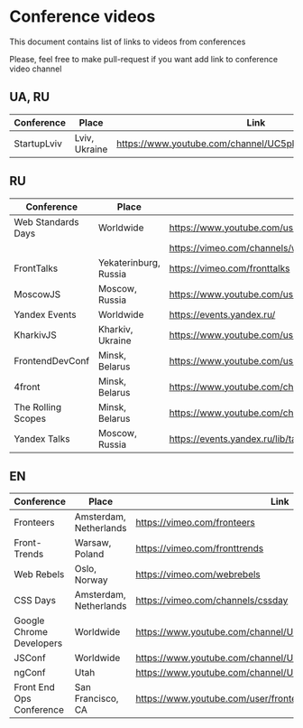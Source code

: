 # Conference videos

This document contains list of links to videos from conferences

Please, feel free to make pull-request if you want add link to conference video channel


## UA, RU

Conference                        | Place                            | Link
--------------------------------- | -------------------------------- | ------------------------------------------------
StartupLviv                       |  Lviv, Ukraine                   |  https://www.youtube.com/channel/UC5pkffv9LpA4y8wppOtjzOg


## RU

Conference                        | Place                            | Link
----------------------------------|----------------------------------|-------------------------------------------------
Web Standards Days                |  Worldwide                       |  https://www.youtube.com/user/wstdays
                                  |                                  |  https://vimeo.com/channels/wstdays
FrontTalks                        |  Yekaterinburg, Russia           |  https://vimeo.com/fronttalks
MoscowJS                          |  Moscow, Russia                  |  https://www.youtube.com/user/moscowjs
Yandex Events                     |  Worldwide                       |  https://events.yandex.ru/
KharkivJS                         |  Kharkiv, Ukraine                |  https://www.youtube.com/user/lodye1
FrontendDevConf                   |  Minsk, Belarus                  |  https://www.youtube.com/user/FrontendDevConf
4front                            |  Minsk, Belarus                  |  https://www.youtube.com/channel/UCj3KH8jxwcT5zOrByWmNXhA/feed
The Rolling Scopes                |  Minsk, Belarus                  |  https://www.youtube.com/channel/UCUgmHbk1rTFaf4GGKQ1OXfQ
Yandex Talks 					  |  Moscow, Russia                  |  https://events.yandex.ru/lib/talks/

## EN
Conference                        | Place                            | Link
----------------------------------|----------------------------------|-------------------------------------------------
Fronteers                         |  Amsterdam, Netherlands          |  https://vimeo.com/fronteers
Front-Trends                      |  Warsaw, Poland                  |  https://vimeo.com/fronttrends
Web Rebels                        |  Oslo, Norway                    |  https://vimeo.com/webrebels
CSS Days                          |  Amsterdam, Netherlands          |  https://vimeo.com/channels/cssday
Google Chrome Developers          |  Worldwide                       |  https://www.youtube.com/channel/UCnUYZLuoy1rq1aVMwx4aTzw
JSConf                            |  Worldwide                       |  https://www.youtube.com/channel/UCzoVCacndDCfGDf41P-z0iA
ngConf                            |  Utah                            |  https://www.youtube.com/channel/UCm9iiIfgmVODUJxINecHQkA
Front End Ops Conference          |  San Francisco, CA               |  https://www.youtube.com/user/frontendopsconf
